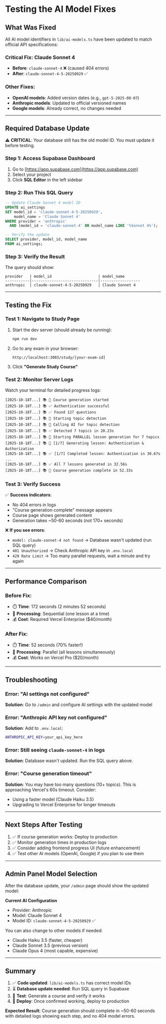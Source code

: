 # Testing the AI Model Fixes

## What Was Fixed

All AI model identifiers in `lib/ai-models.ts` have been updated to match official API specifications:

### Critical Fix: Claude Sonnet 4
- **Before**: `claude-sonnet-4` ❌ (caused 404 errors)
- **After**: `claude-sonnet-4-5-20250929` ✅

### Other Fixes:
- **OpenAI models**: Added version dates (e.g., `gpt-5-2025-08-07`)
- **Anthropic models**: Updated to official versioned names
- **Google models**: Already correct, no changes needed

---

## Required Database Update

⚠️ **CRITICAL**: Your database still has the old model ID. You must update it before testing.

### Step 1: Access Supabase Dashboard

1. Go to [https://app.supabase.com](https://app.supabase.com)
2. Select your project
3. Click **SQL Editor** in the left sidebar

### Step 2: Run This SQL Query

```sql
-- Update Claude Sonnet 4 model ID
UPDATE ai_settings
SET model_id = 'claude-sonnet-4-5-20250929',
    model_name = 'Claude Sonnet 4'
WHERE provider = 'anthropic'
  AND (model_id = 'claude-sonnet-4' OR model_name LIKE '%Sonnet 4%');

-- Verify the update
SELECT provider, model_id, model_name
FROM ai_settings;
```

### Step 3: Verify the Result

The query should show:
```
provider   | model_id                     | model_name
-----------|------------------------------|------------------
anthropic  | claude-sonnet-4-5-20250929   | Claude Sonnet 4
```

---

## Testing the Fix

### Test 1: Navigate to Study Page

1. Start the dev server (should already be running):
   ```bash
   npm run dev
   ```

2. Go to any exam in your browser:
   ```
   http://localhost:3003/study/[your-exam-id]
   ```

3. Click **"Generate Study Course"**

### Test 2: Monitor Server Logs

Watch your terminal for detailed progress logs:

```
[2025-10-18T...] 📚 🚀 Course generation started
[2025-10-18T...] 📚 ✅ Authentication successful
[2025-10-18T...] 📚 ✅ Found 127 questions
[2025-10-18T...] 📚 🎯 Starting topic detection
[2025-10-18T...] 📚 🤖 Calling AI for topic detection
[2025-10-18T...] 📚 ✅ Detected 7 topics in 20.23s
[2025-10-18T...] 📚 🚀 Starting PARALLEL lesson generation for 7 topics
[2025-10-18T...] 📚 📝 [1/7] Generating lesson: Authentication & Authorization
[2025-10-18T...] 📚 ✅ [1/7] Completed lesson: Authentication in 30.67s
...
[2025-10-18T...] 📚 ✅ All 7 lessons generated in 32.56s
[2025-10-18T...] 📚 🎉 Course generation complete in 52.33s
```

### Test 3: Verify Success

✅ **Success indicators**:
- No 404 errors in logs
- "Course generation complete" message appears
- Course page shows generated content
- Generation takes ~50-60 seconds (not 170+ seconds)

❌ **If you see errors**:
- `model: claude-sonnet-4 not found` → Database wasn't updated (run SQL query)
- `401 Unauthorized` → Check Anthropic API key in `.env.local`
- `429 Rate Limit` → Too many parallel requests, wait a minute and try again

---

## Performance Comparison

### Before Fix:
- ⏱️ **Time**: 172 seconds (2 minutes 52 seconds)
- 🔄 **Processing**: Sequential (one lesson at a time)
- 💰 **Cost**: Required Vercel Enterprise ($40/month)

### After Fix:
- ⏱️ **Time**: 52 seconds (70% faster!)
- 🔄 **Processing**: Parallel (all lessons simultaneously)
- 💰 **Cost**: Works on Vercel Pro ($20/month)

---

## Troubleshooting

### Error: "AI settings not configured"
**Solution**: Go to `/admin` and configure AI settings with the updated model

### Error: "Anthropic API key not configured"
**Solution**: Add to `.env.local`:
```bash
ANTHROPIC_API_KEY=your_api_key_here
```

### Error: Still seeing `claude-sonnet-4` in logs
**Solution**: Database wasn't updated. Run the SQL query above.

### Error: "Course generation timeout"
**Solution**: You may have too many questions (10+ topics). This is approaching Vercel's 60s timeout. Consider:
- Using a faster model (Claude Haiku 3.5)
- Upgrading to Vercel Enterprise for longer timeouts

---

## Next Steps After Testing

1. ✅ If course generation works: Deploy to production
2. ✅ Monitor generation times in production logs
3. ✅ Consider adding frontend progress UI (future enhancement)
4. ✅ Test other AI models (OpenAI, Google) if you plan to use them

---

## Admin Panel Model Selection

After the database update, your `/admin` page should show the updated model:

**Current AI Configuration**
- Provider: Anthropic
- Model: Claude Sonnet 4
- Model ID: `claude-sonnet-4-5-20250929` ✅

You can also change to other models if needed:
- Claude Haiku 3.5 (faster, cheaper)
- Claude Sonnet 3.5 (previous version)
- Claude Opus 4 (most capable, expensive)

---

## Summary

1. ✅ **Code updated**: `lib/ai-models.ts` has correct model IDs
2. ⏳ **Database update needed**: Run SQL query in Supabase
3. 🧪 **Test**: Generate a course and verify it works
4. 🚀 **Deploy**: Once confirmed working, deploy to production

**Expected Result**: Course generation should complete in ~50-60 seconds with detailed logs showing each step, and no 404 model errors.
